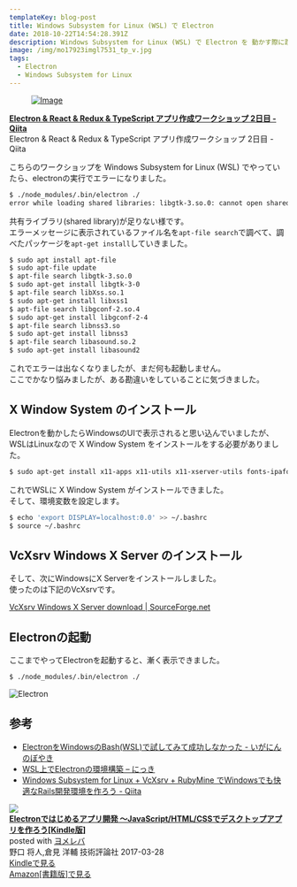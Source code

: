 ```yaml
---
templateKey: blog-post
title: Windows Subsystem for Linux (WSL) で Electron
date: 2018-10-22T14:54:28.391Z
description: Windows Subsystem for Linux (WSL) で Electron を 動かす際に躓いた点をメモしました。
image: /img/mo17923imgl7531_tp_v.jpg
tags:
  - Electron
  - Windows Subsystem for Linux
---
```

<div class="box"> <article class="media"> <div class="media-left"> <a href="https://qiita.com/EBIHARA_kenji/items/e6da1c3d6d16cf07b60a" target="_blank"> <figure class="image is-128x128"> <img src="http://capture.heartrails.com/120x120/shorten?https://qiita.com/EBIHARA_kenji/items/e6da1c3d6d16cf07b60a" alt="Image"> </figure> </a> </div> <div class="media-content"> <div class="content"> <p> <a href="https://qiita.com/EBIHARA_kenji/items/e6da1c3d6d16cf07b60a" target="_blank"><strong>Electron & React & Redux & TypeScript アプリ作成ワークショップ 2日目 - Qiita</strong></a> <a href="http://b.hatena.ne.jp/entry/https://qiita.com/EBIHARA_kenji/items/e6da1c3d6d16cf07b60a" target="_blank"><img border="0" src="http://b.hatena.ne.jp/entry/image/https://qiita.com/EBIHARA_kenji/items/e6da1c3d6d16cf07b60a" border="0" alt="" /></a> <br> Electron &amp; React &amp; Redux &amp; TypeScript アプリ作成ワークショップ 2日目 - Qiita </p> </div> </div> </article> </div>	

こちらのワークショップを Windows Subsystem for Linux (WSL) でやっていたら、electronの実行でエラーになりました。

```bash
$ ./node_modules/.bin/electron ./
error while loading shared libraries: libgtk-3.so.0: cannot open shared object file: No such file or directory
```

共有ライブラリ(shared library)が足りない様です。\
エラーメッセージに表示されているファイル名を`apt-file search`で調べて、調べたパッケージを`apt-get install`していきました。

```bash
$ sudo apt install apt-file
$ sudo apt-file update
$ apt-file search libgtk-3.so.0
$ sudo apt-get install libgtk-3-0
$ apt-file search libXss.so.1
$ sudo apt-get install libxss1
$ apt-file search libgconf-2.so.4
$ sudo apt-get install libgconf-2-4
$ apt-file search libnss3.so
$ sudo apt-get install libnss3
$ apt-file search libasound.so.2
$ sudo apt-get install libasound2
```

これでエラーは出なくなりましたが、まだ何も起動しません。\
ここでかなり悩みましたが、ある勘違いをしていることに気づきました。

## X Window System のインストール

Electronを動かしたらWindowsのUIで表示されると思い込んでいましたが、\
WSLはLinuxなので X Window System をインストールをする必要がありました。

```bash
$ sudo apt-get install x11-apps x11-utils x11-xserver-utils fonts-ipafont
```

これでWSLに X Window System がインストールできました。\
そして、環境変数を設定します。

```bash
$ echo 'export DISPLAY=localhost:0.0' >> ~/.bashrc
$ source ~/.bashrc
```

## VcXsrv Windows X Server のインストール

そして、次にWindowsにX Serverをインストールしました。\
使ったのは下記のVcXsrvです。

[VcXsrv Windows X Server download | SourceForge.net](https://sourceforge.net/projects/vcxsrv/)	

## Electronの起動

ここまでやってElectronを起動すると、漸く表示できました。

```bash
$ ./node_modules/.bin/electron ./
```

![Electron](/img/electron.png)

## 参考

* [ElectronをWindowsのBash(WSL)で試してみて成功しなかった - いがにんのぼやき](http://igatea.hatenablog.com/entry/2018/02/11/004142)
* [WSL上でElectronの環境構築 – にっき](https://yukushige.com/blog/?p=129)
* [Windows Subsystem for Linux + VcXsrv + RubyMine でWindowsでも快適なRails開発環境を作ろう - Qiita](https://qiita.com/fukuramikake/items/283b817c16725af79a28)


<div class="box"><article class="media"> <div class="media-left"><div class="booklink-image"><a href="https://www.amazon.co.jp/exec/obidos/asin/B06XTKZS7J/kmtblog-22/" target="_blank" rel="nofollow" ><img src="https://images-fe.ssl-images-amazon.com/images/I/41lF3wEUeML._SL160_.jpg" style="border: none;" /></a></div></div><div class="booklink-info"><strong><div class="booklink-name"><a href="https://www.amazon.co.jp/exec/obidos/asin/B06XTKZS7J/kmtblog-22/" target="_blank" rel="nofollow" >Electronではじめるアプリ開発 ～JavaScript/HTML/CSSでデスクトップアプリを作ろう[Kindle版]</a></strong><div class="booklink-powered-date">posted with <a href="https://yomereba.com" rel="nofollow" target="_blank">ヨメレバ</a></div></div><div class="booklink-detail">野口 将人,倉見 洋輔 技術評論社 2017-03-28    </div><div class="booklink-link2"><div class="shoplinkkindle"><a href="https://www.amazon.co.jp/exec/obidos/ASIN/B06XTKZS7J/kmtblog-22/" target="_blank" rel="nofollow" >Kindleで見る</a></div><div class="shoplinkamazon"><a href="https://www.amazon.co.jp/exec/obidos/ASIN/4774188190/kmtblog-22/" target="_blank" rel="nofollow" >Amazon[書籍版]で見る</a></div>                                    	  	  	  	  	</div></div><div class="booklink-footer"></div></article></div>
